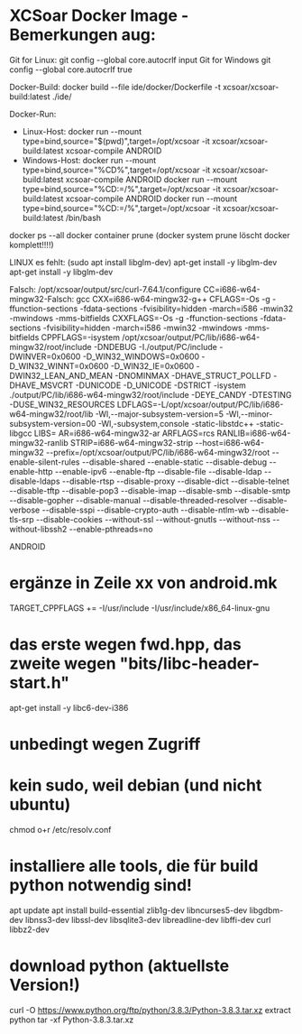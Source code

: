 # XCSoar Docker Image - Bemerkungen aug:

Git for Linux:
git config --global core.autocrlf input
Git for Windows
git config --global core.autocrlf true

Docker-Build:
docker build --file ide/docker/Dockerfile -t xcsoar/xcsoar-build:latest ./ide/

Docker-Run:
 - Linux-Host:
   docker run --mount type=bind,source="$(pwd)",target=/opt/xcsoar -it xcsoar/xcsoar-build:latest xcsoar-compile ANDROID
 - Windows-Host:
   docker run --mount type=bind,source="%CD%",target=/opt/xcsoar -it xcsoar/xcsoar-build:latest xcsoar-compile ANDROID
   docker run --mount type=bind,source="%CD:\=/%",target=/opt/xcsoar -it xcsoar/xcsoar-build:latest xcsoar-compile ANDROID
   docker run --mount type=bind,source="%CD:\=/%",target=/opt/xcsoar -it xcsoar/xcsoar-build:latest /bin/bash

docker ps --all
docker container prune
(docker system prune löscht docker komplett!!!!)

LINUX es fehlt:
(sudo apt install libglm-dev)
apt-get install -y libglm-dev
apt-get install -y libglm-dev


Falsch: /opt/xcsoar/output/src/curl-7.64.1/configure CC=i686-w64-mingw32-Falsch: gcc CXX=i686-w64-mingw32-g++ CFLAGS=-Os -g -ffunction-sections -fdata-sections -fvisibility=hidden  -march=i586 -mwin32 -mwindows -mms-bitfields CXXFLAGS=-Os -g -ffunction-sections -fdata-sections -fvisibility=hidden  -march=i586 -mwin32 -mwindows -mms-bitfields CPPFLAGS=-isystem /opt/xcsoar/output/PC/lib/i686-w64-mingw32/root/include -DNDEBUG -I./output/PC/include -DWINVER=0x0600 -D_WIN32_WINDOWS=0x0600 -D_WIN32_WINNT=0x0600 -D_WIN32_IE=0x0600 -DWIN32_LEAN_AND_MEAN -DNOMINMAX -DHAVE_STRUCT_POLLFD -DHAVE_MSVCRT -DUNICODE -D_UNICODE -DSTRICT -isystem ./output/PC/lib/i686-w64-mingw32/root/include -DEYE_CANDY -DTESTING -DUSE_WIN32_RESOURCES   LDFLAGS=-L/opt/xcsoar/output/PC/lib/i686-w64-mingw32/root/lib -Wl,--major-subsystem-version=5 -Wl,--minor-subsystem-version=00 -Wl,-subsystem,console -static-libstdc++ -static-libgcc  LIBS=  AR=i686-w64-mingw32-ar ARFLAGS=rcs RANLIB=i686-w64-mingw32-ranlib STRIP=i686-w64-mingw32-strip --host=i686-w64-mingw32 --prefix=/opt/xcsoar/output/PC/lib/i686-w64-mingw32/root --enable-silent-rules --disable-shared --enable-static --disable-debug --enable-http --enable-ipv6 --enable-ftp --disable-file --disable-ldap --disable-ldaps --disable-rtsp --disable-proxy --disable-dict --disable-telnet --disable-tftp --disable-pop3 --disable-imap --disable-smb --disable-smtp --disable-gopher --disable-manual --disable-threaded-resolver --disable-verbose --disable-sspi --disable-crypto-auth --disable-ntlm-wb --disable-tls-srp --disable-cookies --without-ssl --without-gnutls --without-nss --without-libssh2 --enable-pthreads=no

ANDROID
# ergänze in Zeile xx von android.mk
TARGET_CPPFLAGS += -I/usr/include -I/usr/include/x86_64-linux-gnu
# das erste wegen fwd.hpp, das zweite wegen "bits/libc-header-start.h"

apt-get install -y libc6-dev-i386


# unbedingt wegen Zugriff
# kein sudo, weil debian (und nicht ubuntu)
chmod o+r /etc/resolv.conf
# installiere alle tools, die für build python notwendig sind!
apt update
apt install build-essential zlib1g-dev libncurses5-dev libgdbm-dev libnss3-dev libssl-dev libsqlite3-dev libreadline-dev libffi-dev curl libbz2-dev
# download python (aktuellste Version!)
curl -O https://www.python.org/ftp/python/3.8.3/Python-3.8.3.tar.xz
extract python
tar -xf Python-3.8.3.tar.xz

